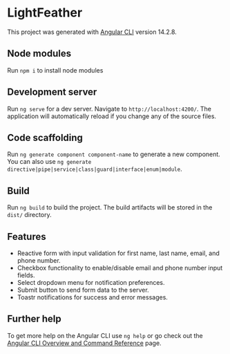 # LightFeather

This project was generated with [Angular CLI](https://github.com/angular/angular-cli) version 14.2.8.


## Node modules

Run `npm i` to install node modules

## Development server

Run `ng serve` for a dev server. Navigate to `http://localhost:4200/`. The application will automatically reload if you change any of the source files.

## Code scaffolding

Run `ng generate component component-name` to generate a new component. You can also use `ng generate directive|pipe|service|class|guard|interface|enum|module`.

## Build

Run `ng build` to build the project. The build artifacts will be stored in the `dist/` directory.

## Features

* Reactive form with input validation for first name, last name, email, and phone number.
* Checkbox functionality to enable/disable email and phone number input fields.
* Select dropdown menu for notification preferences.
* Submit button to send form data to the server.
* Toastr notifications for success and error messages.

## Further help

To get more help on the Angular CLI use `ng help` or go check out the [Angular CLI Overview and Command Reference](https://angular.io/cli) page.
